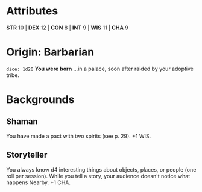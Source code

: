 # Attributes
**STR** 10 | **DEX** 12 | **CON** 8 | **INT** 9 | **WIS** 11 | **CHA** 9

# Origin: Barbarian
`dice: 1d20` **You were born** ...in a palace, soon after raided by your adoptive tribe.

# Backgrounds
## Shaman
You have made a pact with two spirits (see p. 29). +1 WIS.

## Storyteller
You always know d4 interesting things about objects, places, or people (one roll 
per session). While you tell a story, your audience doesn't notice what happens Nearby. +1 CHA.